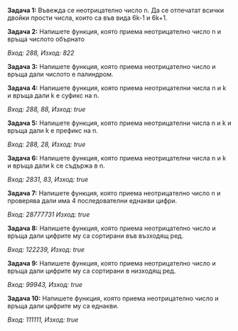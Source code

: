 **Задача 1:** Въвежда се неотрицателно число n. Да се отпечатат всички двойки прости числа, които са във вида 6k-1 и  6k+1.

**Задача 2:** Напишете функция, която приема неотрицателно число n и връща числото обърнато

*Вход: 288, Изход: 822*

**Задача 3:** Напишете функция, която приема неотрицателно число и връща дали числото е палиндром.

**Задача 4:** Напишете функция, която приема неотрицателни числа n и k и връща дали k е суфикс на n.

*Вход: 288, 88, Изход: true*

**Задача 5:** Напишете функция, която приема неотрицателни числа n и k и връща дали k е префикс на n.

*Вход: 288, 28, Изход: true*

**Задача 6:** Напишете функция, която приема неотрицателни числа n и k и връща дали k се съдържа в n.

*Вход: 2831, 83, Изход: true*

**Задача 7:** Напишете функция, която приема неотрицателно число n и проверява дали има 4 последователни еднакви цифри.

*Вход: 28777731 Изход: true*

**Задача 8:** Напишете функция, която приема неотрицателно число и връща дали цифрите му са сортирани във възходящ ред.

*Вход: 122239,  Изход: true*

**Задача 9:** Напишете функция, която приема неотрицателно число и връща дали цифрите му са сортирани в низходящ ред.

*Вход: 99943,  Изход: true*

**Задача 10:** Напишете функция, която приема неотрицателно число и връща дали цифрите му са еднакви.

*Вход: 111111,  Изход: true*
